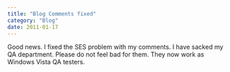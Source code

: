 ```yaml
---
title: "Blog Comments fixed"
category: "Blog"
date: 2011-01-17
---
```



Good news. I fixed the SES problem with my comments. I have sacked my QA department. Please do not feel bad for them. They now work as Windows Vista QA testers.
